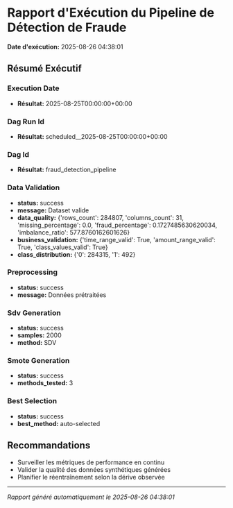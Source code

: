 # Rapport d'Exécution du Pipeline de Détection de Fraude
**Date d'exécution:** 2025-08-26 04:38:01

## Résumé Exécutif

### Execution Date

- **Résultat:** 2025-08-25T00:00:00+00:00

### Dag Run Id

- **Résultat:** scheduled__2025-08-25T00:00:00+00:00

### Dag Id

- **Résultat:** fraud_detection_pipeline

### Data Validation

- **status:** success
- **message:** Dataset valide
- **data_quality:** {'rows_count': 284807, 'columns_count': 31, 'missing_percentage': 0.0, 'fraud_percentage': 0.1727485630620034, 'imbalance_ratio': 577.8760162601626}
- **business_validation:** {'time_range_valid': True, 'amount_range_valid': True, 'class_values_valid': True}
- **class_distribution:** {'0': 284315, '1': 492}

### Preprocessing

- **status:** success
- **message:** Données prétraitées

### Sdv Generation

- **status:** success
- **samples:** 2000
- **method:** SDV

### Smote Generation

- **status:** success
- **methods_tested:** 3

### Best Selection

- **status:** success
- **best_method:** auto-selected

## Recommandations

- Surveiller les métriques de performance en continu
- Valider la qualité des données synthétiques générées
- Planifier le réentraînement selon la dérive observée

---
*Rapport généré automatiquement le 2025-08-26 04:38:01*